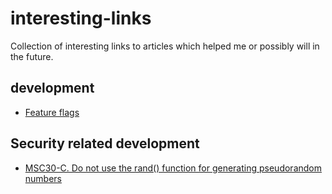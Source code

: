 # interesting-links

Collection of interesting links to articles which helped me or possibly will in the future.

## development
- [Feature flags](https://docs.microsoft.com/en-us/dotnet/architecture/cloud-native/feature-flags)


## Security related development
- [MSC30-C. Do not use the rand() function for generating pseudorandom numbers](https://wiki.sei.cmu.edu/confluence/display/c/MSC30-C.+Do+not+use+the+rand%28%29+function+for+generating+pseudorandom+numbers)


